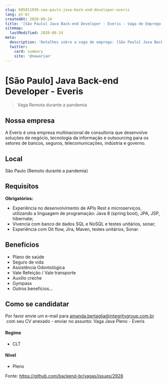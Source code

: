 ```yaml
---
slug: 685011936-sao-paulo-java-back-end-developer-everis
lang: pt-br
createdAt: 2020-08-24
title: '[São Paulo] Java Back-end Developer - Everis - Vaga de Emprego'
sitemap:
  lastModified: 2020-08-24
meta:
  description: 'Detalhes sobre a vaga de emprego: [São Paulo] Java Back-end Developer - Everis'
  twitter:
    card: summary
    site: '@nawarian'
---
```


# [São Paulo] Java Back-end Developer - Everis

<!--
==================================================
Caso a vaga for remoto durante a pandemia informar no texto "Remoto durante o covid"
==================================================
-->
<!-- 
==================================================
POR FAVOR, SÓ POSTE SE A VAGA FOR PARA BACK-END!

Não faça distinção de gênero no título da vaga.

Use: "Back-End Developer" ao invés de 
"Desenvolvedor Back-End" \o/

Exemplo: `[São Paulo] Back-End Developer @ NOME DA EMPRESA`
==================================================
-->
<!--
==================================================
Caso a vaga for remoto durante a pandemia deixar a linha abaixo
==================================================
-->
> Vaga Remota durante a pandemia

## Nossa empresa

A Everis é uma empresa multinacional de consultoria que desenvolve soluções de negócio, tecnologia da informação e outsourcing para os setores de bancos, seguros, telecomunicações, indústria e governo.

## Local

São Paulo (Remoto durante a pandemia)

## Requisitos

**Obrigatórios:**
- Experiência no desenvolvimento de APIs Rest e microserviços, utilizando a linguagem de programação: Java 8 (spring boot), JPA, JSP, hibernate;
- Vivencia com banco de dados SQL e NoSQL e testes unitários, sonar;
- Experiência com Git flow, Jira, Maven, testes unitários, Sonar.

## Benefícios

- Plano de saúde
- Seguro de vida
- Assistência Odontológica
- Vale Refeição / Vale transporte
- Auxílio creche
- Gympass
- Outros benefícios...

## Como se candidatar

Por favor envie um e-mail para amanda.bertaglia@integritygroup.com.br  com seu CV anexado - enviar no assunto: Vaga Java Pleno - Everis

#### Regime
- CLT

#### Nível
- Pleno





Fonte: https://github.com/backend-br/vagas/issues/2928